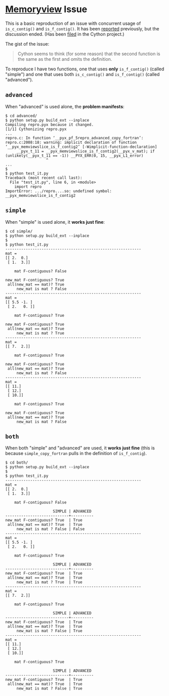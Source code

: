 # [Memoryview][1] Issue

This is a basic reproduction of an issue with concurrent usage of
`is_c_contig()` and `is_f_contig()`. It has been [reported][2]
previously, but the discussion ended. (Has been [filed][3] in
the Cython project.)

The gist of the issue:

> Cython seems to think (for some reason) that the second
> function is the same as the first and omits the definition.

To reproduce I have two functions, one that uses **only**
`is_f_contig()` (called "simple") and one that uses both
`is_c_contig()` and `is_f_contig()` (called "advanced").

## `advanced`

When "advanced" is used alone, the **problem manifests**:

```
$ cd advanced/
$ python setup.py build_ext --inplace
Compiling repro.pyx because it changed.
[1/1] Cythonizing repro.pyx
...
repro.c: In function ‘__pyx_pf_5repro_advanced_copy_fortran’:
repro.c:2008:18: warning: implicit declaration of function ‘__pyx_memviewslice_is_f_contig2’ [-Wimplicit-function-declaration]
     __pyx_t_11 = __pyx_memviewslice_is_f_contig2(__pyx_v_mat); if (unlikely(__pyx_t_11 == -1)) __PYX_ERR(0, 15, __pyx_L1_error)
                  ^
...
$
$ python test_it.py
Traceback (most recent call last):
  File "test_it.py", line 6, in <module>
    import repro
ImportError: .../repro....so: undefined symbol: __pyx_memviewslice_is_f_contig2
```

## `simple`

When "simple" is used alone, it **works just fine**:

```
$ cd simple/
$ python setup.py build_ext --inplace
$
$ python test_it.py
------------------------------------------------------------
mat =
[[ 2.  0.]
 [ 1.  3.]]

    mat F-contiguous? False

new_mat F-contiguous? True
 all(new_mat == mat)? True
     new_mat is mat ? False
------------------------------------------------------------
mat =
[[ 5.5 -1. ]
 [ 2.   0. ]]

    mat F-contiguous? True

new_mat F-contiguous? True
 all(new_mat == mat)? True
     new_mat is mat ? True
------------------------------------------------------------
mat =
[[ 7.  2.]]

    mat F-contiguous? True

new_mat F-contiguous? True
 all(new_mat == mat)? True
     new_mat is mat ? False
------------------------------------------------------------
mat =
[[ 11.]
 [ 12.]
 [ 10.]]

    mat F-contiguous? True

new_mat F-contiguous? True
 all(new_mat == mat)? True
     new_mat is mat ? False
```

## `both`

When both "simple" and "advanced" are used, it **works just fine**
(this is because `simple_copy_fortran` pulls in the definition
of `is_f_contig`).

```
$ cd both/
$ python setup.py build_ext --inplace
$
$ python test_it.py
------------------------------------------------------------
mat =
[[ 2.  0.]
 [ 1.  3.]]

    mat F-contiguous? False

                     SIMPLE | ADVANCED
----------------------------+----------
new_mat F-contiguous? True  | True
 all(new_mat == mat)? True  | True
     new_mat is mat ? False | False
------------------------------------------------------------
mat =
[[ 5.5 -1. ]
 [ 2.   0. ]]

    mat F-contiguous? True

                     SIMPLE | ADVANCED
----------------------------+----------
new_mat F-contiguous? True  | True
 all(new_mat == mat)? True  | True
     new_mat is mat ? True  | True
------------------------------------------------------------
mat =
[[ 7.  2.]]

    mat F-contiguous? True

                     SIMPLE | ADVANCED
----------------------------+----------
new_mat F-contiguous? True  | True
 all(new_mat == mat)? True  | True
     new_mat is mat ? False | True
------------------------------------------------------------
mat =
[[ 11.]
 [ 12.]
 [ 10.]]

    mat F-contiguous? True

                     SIMPLE | ADVANCED
----------------------------+----------
new_mat F-contiguous? True  | True
 all(new_mat == mat)? True  | True
     new_mat is mat ? False | True
```


[1]: http://cython.readthedocs.io/en/latest/src/userguide/memoryviews.html
[2]: https://mail.python.org/pipermail/cython-devel/2013-February/003345.html
[3]: https://github.com/cython/cython/issues/1872
